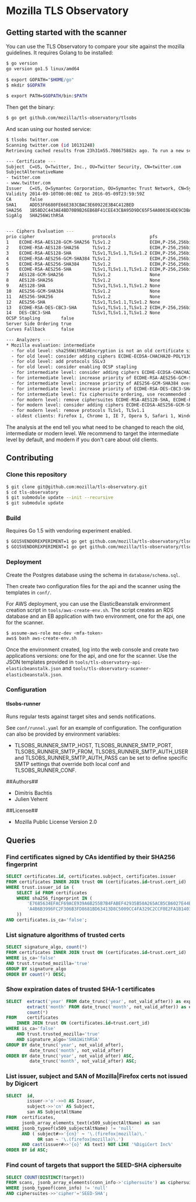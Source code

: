 # Mozilla TLS Observatory

## Getting started with the scanner

You can use the TLS Observatory to compare your site against the mozilla guidelines.
It requires Golang to be installed:
```bash
$ go version
go version go1.5 linux/amd64
 
$ export GOPATH="$HOME/go"
$ mkdir $GOPATH
 
$ export PATH=$GOPATH/bin:$PATH
```
Then get the binary:
```bash
$ go get github.com/mozilla/tls-observatory/tlsobs
```
And scan using our hosted service:
```bash
$ tlsobs twitter.com
Scanning twitter.com (id 10131248)
Retrieving cached results from 23h31m55.708675882s ago. To run a new scan, use '-r'.

--- Certificate ---
Subject  C=US, O=Twitter, Inc., OU=Twitter Security, CN=twitter.com	
SubjectAlternativeName
- twitter.com
- www.twitter.com
Issuer   C=US, O=Symantec Corporation, OU=Symantec Trust Network, CN=Symantec Class 3 EV SSL CA - G3
Validity 2014-09-10T00:00:00Z to 2016-05-09T23:59:59Z
CA       false
SHA1     ADD53F6680FE66E383CBAC3E60922E3B4C412BED
SHA256   1B58D2C443AE4BD70B9B26EB6BF41CEE43CBA95D9DC65F54A0003E4DE9CDBAF6
SigAlg   SHA256WithRSA


--- Ciphers Evaluation ---
prio cipher                      protocols             pfs                curves
1    ECDHE-RSA-AES128-GCM-SHA256 TLSv1.2               ECDH,P-256,256bits prime256v1
2    ECDHE-RSA-AES128-SHA256     TLSv1.2               ECDH,P-256,256bits prime256v1
3    ECDHE-RSA-AES128-SHA        TLSv1,TLSv1.1,TLSv1.2 ECDH,P-256,256bits prime256v1
4    ECDHE-RSA-AES256-GCM-SHA384 TLSv1.2               ECDH,P-256,256bits prime256v1
5    ECDHE-RSA-AES256-SHA384     TLSv1.2               ECDH,P-256,256bits prime256v1
6    ECDHE-RSA-AES256-SHA        TLSv1,TLSv1.1,TLSv1.2 ECDH,P-256,256bits prime256v1
7    AES128-GCM-SHA256           TLSv1.2               None               
8    AES128-SHA256               TLSv1.2               None               
9    AES128-SHA                  TLSv1,TLSv1.1,TLSv1.2 None               
10   AES256-GCM-SHA384           TLSv1.2               None               
11   AES256-SHA256               TLSv1.2               None               
12   AES256-SHA                  TLSv1,TLSv1.1,TLSv1.2 None               
13   ECDHE-RSA-DES-CBC3-SHA      TLSv1,TLSv1.1,TLSv1.2 ECDH,P-256,256bits prime256v1
14   DES-CBC3-SHA                TLSv1,TLSv1.1,TLSv1.2 None               
OCSP Stapling        false
Server Side Ordering true
Curves Fallback      false

--- Analyzers ---
* Mozilla evaluation: intermediate
  - for old level: sha256WithRSAEncryption is not an old certificate signature, use sha1WithRSAEncryption
  - for old level: consider adding ciphers ECDHE-ECDSA-CHACHA20-POLY1305, ECDHE-RSA-CHACHA20-POLY1305, ECDHE-ECDSA-AES128-GCM-SHA256, ECDHE-ECDSA-AES256-GCM-SHA384, DHE-RSA-AES128-GCM-SHA256, DHE-DSS-AES128-GCM-SHA256, DHE-DSS-AES256-GCM-SHA384, DHE-RSA-AES256-GCM-SHA384, ECDHE-ECDSA-AES128-SHA256, ECDHE-ECDSA-AES128-SHA, ECDHE-ECDSA-AES256-SHA384, ECDHE-ECDSA-AES256-SHA, DHE-RSA-AES128-SHA256, DHE-RSA-AES128-SHA, DHE-DSS-AES128-SHA256, DHE-RSA-AES256-SHA256, DHE-DSS-AES256-SHA, DHE-RSA-AES256-SHA, ECDHE-ECDSA-DES-CBC3-SHA, EDH-RSA-DES-CBC3-SHA, DHE-DSS-AES256-SHA256, DHE-DSS-AES128-SHA, DHE-RSA-CHACHA20-POLY1305, ECDHE-RSA-CAMELLIA256-SHA384, ECDHE-ECDSA-CAMELLIA256-SHA384, DHE-RSA-CAMELLIA256-SHA256, DHE-DSS-CAMELLIA256-SHA256, DHE-RSA-CAMELLIA256-SHA, DHE-DSS-CAMELLIA256-SHA, CAMELLIA256-SHA256, CAMELLIA256-SHA, ECDHE-RSA-CAMELLIA128-SHA256, ECDHE-ECDSA-CAMELLIA128-SHA256, DHE-RSA-CAMELLIA128-SHA256, DHE-DSS-CAMELLIA128-SHA256, DHE-RSA-CAMELLIA128-SHA, DHE-DSS-CAMELLIA128-SHA, CAMELLIA128-SHA256, CAMELLIA128-SHA, DHE-RSA-SEED-SHA, DHE-DSS-SEED-SHA, SEED-SHA
  - for old level: add protocols SSLv3
  - for old level: consider enabling OCSP stapling
  - for intermediate level: consider adding ciphers ECDHE-ECDSA-CHACHA20-POLY1305, ECDHE-RSA-CHACHA20-POLY1305, ECDHE-ECDSA-AES128-GCM-SHA256, ECDHE-ECDSA-AES256-GCM-SHA384, DHE-RSA-AES128-GCM-SHA256, DHE-RSA-AES256-GCM-SHA384, ECDHE-ECDSA-AES128-SHA256, ECDHE-ECDSA-AES128-SHA, ECDHE-ECDSA-AES256-SHA384, ECDHE-ECDSA-AES256-SHA, DHE-RSA-AES128-SHA256, DHE-RSA-AES128-SHA, DHE-RSA-AES256-SHA256, DHE-RSA-AES256-SHA, ECDHE-ECDSA-DES-CBC3-SHA, EDH-RSA-DES-CBC3-SHA
  - for intermediate level: increase priority of ECDHE-RSA-AES256-GCM-SHA384 over ECDHE-RSA-AES128-SHA
  - for intermediate level: increase priority of AES256-GCM-SHA384 over AES128-SHA
  - for intermediate level: increase priority of ECDHE-RSA-DES-CBC3-SHA over AES256-SHA
  - for intermediate level: fix ciphersuite ordering, use recommended intermediate ciphersuite
  - for modern level: remove ciphersuites ECDHE-RSA-AES128-SHA, ECDHE-RSA-AES256-SHA, AES128-GCM-SHA256, AES128-SHA256, AES128-SHA, AES256-GCM-SHA384, AES256-SHA256, AES256-SHA, ECDHE-RSA-DES-CBC3-SHA, DES-CBC3-SHA
  - for modern level: consider adding ciphers ECDHE-ECDSA-AES256-GCM-SHA384, ECDHE-ECDSA-CHACHA20-POLY1305, ECDHE-RSA-CHACHA20-POLY1305, ECDHE-ECDSA-AES128-GCM-SHA256, ECDHE-ECDSA-AES256-SHA384, ECDHE-ECDSA-AES128-SHA256
  - for modern level: remove protocols TLSv1, TLSv1.1
  - oldest clients: Firefox 1, Chrome 1, IE 7, Opera 5, Safari 1, Windows XP IE8, Android 2.3, Java 7
```

The analysis at the end tell you what need to be changed to reach the old, intermediate or modern level. We recommend to target the intermediate level by default, and modern if you don't care about old clients.

## Contributing
### Clone this repository

```bash
$ git clone git@github.com:mozilla/tls-observatory.git
$ cd tls-observatory
$ git submodule update --init --recursive
$ git submodule update
```

### Build

Requires Go 1.5 with vendoring experiment enabled.

```bash
$ GO15VENDOREXPERIMENT=1 go get github.com/mozilla/tls-observatory/tlsobs-scanner
$ GO15VENDOREXPERIMENT=1 go get github.com/mozilla/tls-observatory/tlsobs-api
```

### Deployment

Create the Postgres database using the schema in `database/schema.sql`.

Then create two configuration files for the api and the scanner using the templates in `conf/`.

For AWS deployment, you can use the ElasticBeanstalk environment creation script
in `tools/aws-create-env.sh`. The script creates an RDS database and an EB
application with two environment, one for the api, one for the scanner.

```bash
$ assume-aws-role moz-dev <mfa-token>
aws$ bash aws-create-env.sh
```
Once the environment created, log into the web console and create two
applications versions: one for the api, and one for the scanner. Use the JSON
templates provided in `tools/tls-observatory-api-elasticbeanstalk.json` and
`tools/tls-observatory-scanner-elasticbeanstalk.json`. 

### Configuration

#### tlsobs-runner
Runs regular tests against target sites and sends notifications.

See `conf/runnel.yaml` for an example of configuration. The configuration can
also be provided by environment variables:

* TLSOBS_RUNNER_SMTP_HOST, TLSOBS_RUNNER_SMTP_PORT, TLSOBS_RUNNER_SMTP_FROM,
  TLSOBS_RUNNER_SMTP_AUTH_USER and TLSOBS_RUNNER_SMTP_AUTH_PASS can be set to
  define specific SMTP settings that override both local conf and
  TLSOBS_RUNNER_CONF.

##Authors##

 * Dimitris Bachtis
 * Julien Vehent

##License##

 * Mozilla Public License Version 2.0

## Queries

### Find certificates signed by CAs identified by their SHA256 fingerprint

```sql
SELECT certificates.id, certificates.subject, certificates.issuer
FROM certificates INNER JOIN trust ON (certificates.id=trust.cert_id)
WHERE trust.issuer_id in (
    SELECT id FROM certificates
    WHERE sha256_fingerprint IN (
        'E7685634EFACF69ACE939A6B255B7B4FABEF42935B50A265ACB5CB6027E44E70',
        'A4B6B3996FC2F306B3FD8681BD63413D8C5009CC4FA329C2CCF0E2FA1B140305'
    ))
AND certificates.is_ca='false';
```

### List signature algorithms of trusted certs

```sql
SELECT signature_algo, count(*)
FROM certificates INNER JOIN trust ON (certificates.id=trust.cert_id)
WHERE is_ca='false'
AND trust.trusted_mozilla='true'
GROUP BY signature_algo
ORDER BY count(*) DESC;
```

### Show expiration dates of trusted SHA-1 certificates

```sql
SELECT  extract('year' FROM date_trunc('year', not_valid_after)) as expiration_year,
        extract('month' FROM date_trunc('month', not_valid_after)) as expiration_month,
        count(*)
FROM    certificates
    INNER JOIN trust ON (certificates.id=trust.cert_id)
WHERE is_ca='false'
    AND trust.trusted_mozilla='true'
    AND signature_algo='SHA1WithRSA'
GROUP BY date_trunc('year', not_valid_after),
         date_trunc('month', not_valid_after)
ORDER BY date_trunc('year', not_valid_after) ASC,
         date_trunc('month', not_valid_after) ASC;
```

### List issuer, subject and SAN of Mozilla|Firefox certs not issued by Digicert

```sql
SELECT  id,
        issuer->'o'->>0 AS Issuer,
        subject->>'cn' AS Subject,
        san AS SubjectAltName
FROM  certificates,
      jsonb_array_elements_text(x509_subjectAltName) as san
WHERE jsonb_typeof(x509_subjectAltName) != 'null'
      AND ( subject#>>'{cn}' ~ '\.(firefox|mozilla)\.'
            OR san ~ '\.(firefox|mozilla)\.')
      AND cast(issuer#>>'{o}' AS text) NOT LIKE '%DigiCert Inc%'
ORDER BY id ASC;
```

### Find count of targets that support the SEED-SHA ciphersuite

```sql
SELECT COUNT(DISTINCT(target))
FROM scans, jsonb_array_elements(conn_info->'ciphersuite') as ciphersuites
WHERE jsonb_typeof(conn_info) != 'null'
AND ciphersuites->>'cipher'='SEED-SHA';
```
